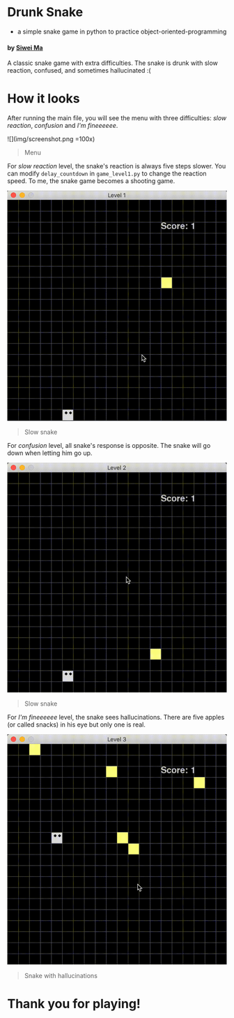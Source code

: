 # Drunk Snake
* a simple snake game in python to practice object-oriented-programming

#### by [Siwei Ma](https://www.linkedin.com/in/siwei-ma-28345856/)

A classic snake game with extra difficulties. The snake is drunk with slow reaction, confused, and sometimes hallucinated :(

# How it looks

After running the main file, you will see the menu with three difficulties: *slow reaction*, *confusion* and *I'm fineeeeee*. 

![](img/screenshot.png =100x)

> Menu

For *slow reaction* level, the snake's reaction is always five steps slower. You can modify `delay_countdown` in `game_level1.py` to change the reaction speed. To me, the snake game becomes a shooting game.


![](img/level1.gif)

> Slow snake

For *confusion* level, all snake's response is opposite. The snake will go down when letting him go up. 

![](img/level2.gif)

> Slow snake

For *I'm fineeeeee* level, the snake sees hallucinations. There are five apples (or called snacks) in his eye but only one is real.

![](img/level3.gif)

> Snake with hallucinations

# Thank you for playing!
